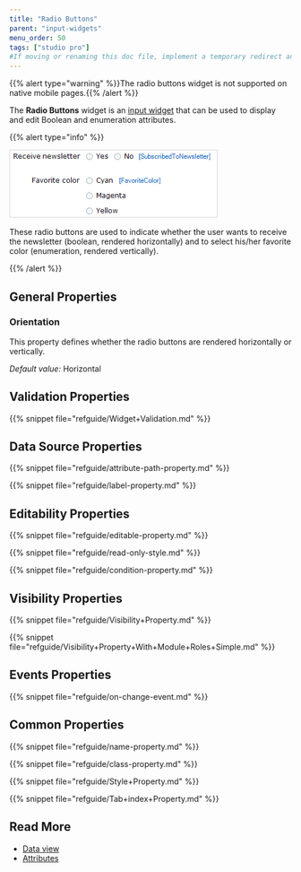 ```yaml
---
title: "Radio Buttons"
parent: "input-widgets"
menu_order: 50
tags: ["studio pro"]
#If moving or renaming this doc file, implement a temporary redirect and let the respective team know they should update the URL in the product. See Mapping to Products for more details.
---
```


{{% alert type="warning" %}}The radio buttons widget is not supported on native mobile pages.{{% /alert %}}

The **Radio Buttons** widget is an [input widget](input-widgets) that can be used to display and edit Boolean and enumeration attributes.

{{% alert type="info" %}}

![](attachments/pages/radio-buttons.png)

These radio buttons are used to indicate whether the user wants to receive the newsletter (boolean, rendered horizontally) and to select his/her favorite color (enumeration, rendered vertically).

{{% /alert %}}

## General Properties

### Orientation

This property defines whether the radio buttons are rendered horizontally or vertically.

_Default value:_ Horizontal

## Validation Properties

{{% snippet file="refguide/Widget+Validation.md" %}}

## Data Source Properties

{{% snippet file="refguide/attribute-path-property.md" %}}

{{% snippet file="refguide/label-property.md" %}}

## Editability Properties

{{% snippet file="refguide/editable-property.md" %}}

{{% snippet file="refguide/read-only-style.md" %}}

{{% snippet file="refguide/condition-property.md" %}}

## Visibility Properties

{{% snippet file="refguide/Visibility+Property.md" %}}

{{% snippet file="refguide/Visibility+Property+With+Module+Roles+Simple.md" %}}

## Events Properties

{{% snippet file="refguide/on-change-event.md" %}}

## Common Properties

{{% snippet file="refguide/name-property.md" %}}

{{% snippet file="refguide/class-property.md" %}} 

{{% snippet file="refguide/Style+Property.md" %}} 

{{% snippet file="refguide/Tab+index+Property.md" %}}

## Read More

*   [Data view](data-view)
*   [Attributes](attributes)
